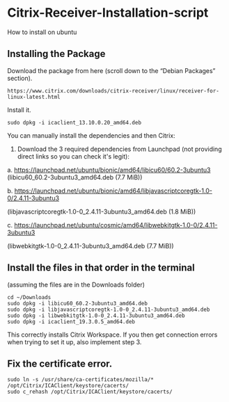 # Citrix-Receiver-Installation-script

How to install on ubuntu

## Installing the Package

Download the package from here (scroll down to the “Debian Packages” section).

```
https://www.citrix.com/downloads/citrix-receiver/linux/receiver-for-linux-latest.html
```

Install it.
```
sudo dpkg -i icaclient_13.10.0.20_amd64.deb
```
You can manually install the dependencies and then Citrix:

1. Download the 3 required dependencies from Launchpad (not providing direct links so you can check it's legit):

a. https://launchpad.net/ubuntu/bionic/amd64/libicu60/60.2-3ubuntu3 (libicu60_60.2-3ubuntu3_amd64.deb (7.7 MiB))

b. https://launchpad.net/ubuntu/bionic/amd64/libjavascriptcoregtk-1.0-0/2.4.11-3ubuntu3

(libjavascriptcoregtk-1.0-0_2.4.11-3ubuntu3_amd64.deb (1.8 MiB))

c. https://launchpad.net/ubuntu/cosmic/amd64/libwebkitgtk-1.0-0/2.4.11-3ubuntu3

(libwebkitgtk-1.0-0_2.4.11-3ubuntu3_amd64.deb (7.7 MiB))

 

## Install the files in that order in the terminal

(assuming the files are in the Downloads folder)
```
cd ~/Downloads
sudo dpkg -i libicu60_60.2-3ubuntu3_amd64.deb
sudo dpkg -i libjavascriptcoregtk-1.0-0_2.4.11-3ubuntu3_amd64.deb
sudo dpkg -i libwebkitgtk-1.0-0_2.4.11-3ubuntu3_amd64.deb
sudo dpkg -i icaclient_19.3.0.5_amd64.deb
```
This correctly installs Citrix Workspace. If you then get connection errors when trying to set it up, also implement step 3.

 

## Fix the certificate error.
```
sudo ln -s /usr/share/ca-certificates/mozilla/* /opt/Citrix/ICAClient/keystore/cacerts/
sudo c_rehash /opt/Citrix/ICAClient/keystore/cacerts/
```

